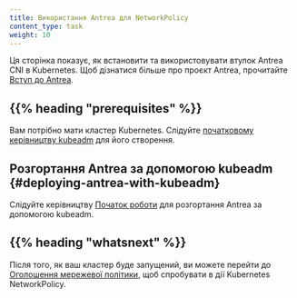 ```yaml
---
title: Використання Antrea для NetworkPolicy
content_type: task
weight: 10
---
```


<!-- overview -->
Ця сторінка показує, як встановити та використовувати втулок Antrea CNI в Kubernetes. Щоб дізнатися більше про проєкт Antrea, прочитайте [Вступ до Antrea](https://antrea.io/docs/).

## {{% heading "prerequisites" %}}

Вам потрібно мати кластер Kubernetes. Слідуйте [початковому керівництву kubeadm](/uk/docs/reference/setup-tools/kubeadm/) для його створення.

<!-- steps -->

## Розгортання Antrea за допомогою kubeadm {#deploying-antrea-with-kubeadm}

Слідуйте керівництву [Початок роботи](https://github.com/vmware-tanzu/antrea/blob/main/docs/getting-started.md) для розгортання Antrea за допомогою kubeadm.

## {{% heading "whatsnext" %}}

Після того, як ваш кластер буде запущений, ви можете перейти до [Оголошення мережевої політики](/uk/docs/tasks/administer-cluster/declare-network-policy/), щоб спробувати в дії Kubernetes NetworkPolicy.
